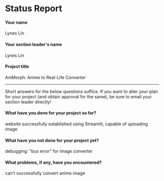 # Status Report

#### Your name

Lynes Lin

#### Your section leader's name

Lynes Lin

#### Project title

AniMorph: Anime to Real-Life Converter

***

Short answers for the below questions suffice. If you want to alter your plan for your project (and obtain approval for the same), be sure to email your section leader directly!

#### What have you done for your project so far?

website successfully established using Streamlit, capable of uploading image 

#### What have you not done for your project yet?

debugging: "bus error" for image converter

#### What problems, if any, have you encountered?

can't successfully convert anime image

